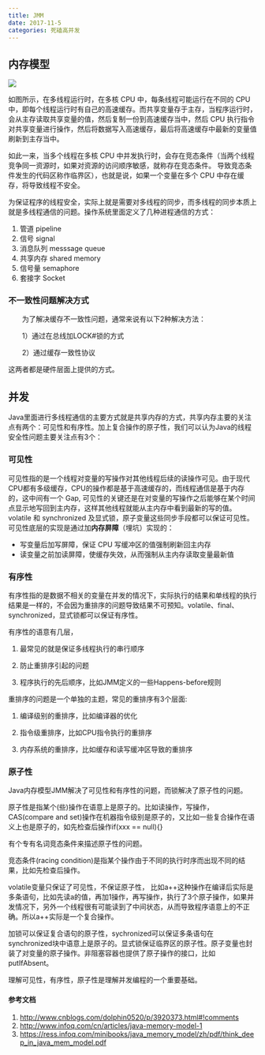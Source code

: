 ```yaml
---
title: JMM
date: 2017-11-5
categories: 死磕高并发
---
```


## 内存模型

![](http://images.cnitblog.com/blog/288799/201408/212219343783699.jpg)

如图所示，在多线程运行时，在多核 CPU 中，每条线程可能运行在不同的 CPU 中，即每个线程运行时有自己的高速缓存。而共享变量存于主存，当程序运行时，会从主存读取共享变量的值，然后复制一份到高速缓存当中，然后 CPU 执行指令对共享变量进行操作，然后将数据写入高速缓存，最后将高速缓存中最新的变量值刷新到主存当中。

如此一来，当多个线程在多核 CPU 中并发执行时，会存在竞态条件（当两个线程竞争同一资源时，如果对资源的访问顺序敏感，就称存在竞态条件。 导致竞态条件发生的代码区称作临界区），也就是说，如果一个变量在多个 CPU 中存在缓存，将导致线程不安全。

为保证程序的线程安全，实际上就是需要对多线程的同步，而多线程的同步本质上就是多线程通信的问题。操作系统里面定义了几种进程通信的方式：

1. 管道 pipeline
2. 信号 signal
3. 消息队列 messsage queue
4. 共享内存 shared memory
5. 信号量 semaphore
6. 套接字 Socket

### 不一致性问题解决方式

　　为了解决缓存不一致性问题，通常来说有以下2种解决方法：

　　1）通过在总线加LOCK#锁的方式

　　2）通过缓存一致性协议

这两者都是硬件层面上提供的方式。
    
## 并发

Java里面进行多线程通信的主要方式就是共享内存的方式，共享内存主要的关注点有两个：可见性和有序性。加上复合操作的原子性，我们可以认为Java的线程安全性问题主要关注点有3个：

### 可见性

可见性指的是一个线程对变量的写操作对其他线程后续的读操作可见。由于现代CPU都有多级缓存，CPU的操作都是基于高速缓存的，而线程通信是基于内存的，这中间有一个 Gap, 可见性的关键还是在对变量的写操作之后能够在某个时间点显示地写回到主内存，这样其他线程就能从主内存中看到最新的写的值。volatile 和 synchronized 及显式锁，原子变量这些同步手段都可以保证可见性。可见性底层的实现是通过加**内存屏障**（埋坑）实现的：

- 写变量后加写屏障，保证 CPU 写缓冲区的值强制刷新回主内存 
- 读变量之前加读屏障，使缓存失效，从而强制从主内存读取变量最新值

###  有序性

有序性指的是数据不相关的变量在并发的情况下，实际执行的结果和单线程的执行结果是一样的，不会因为重排序的问题导致结果不可预知。volatile、final、synchronized，显式锁都可以保证有序性。

有序性的语意有几层，

1. 最常见的就是保证多线程执行的串行顺序

2. 防止重排序引起的问题

3. 程序执行的先后顺序，比如JMM定义的一些Happens-before规则


重排序的问题是一个单独的主题，常见的重排序有3个层面:

1. 编译级别的重排序，比如编译器的优化

2. 指令级重排序，比如CPU指令执行的重排序

3. 内存系统的重排序，比如缓存和读写缓冲区导致的重排序

### 原子性

Java内存模型JMM解决了可见性和有序性的问题，而锁解决了原子性的问题。

原子性是指某个(些)操作在语意上是原子的。比如读操作，写操作，CAS(compare and set)操作在机器指令级别是原子的，又比如一些复合操作在语义上也是原子的，如先检查后操作if(xxx == null){}

有个专有名词竞态条件来描述原子性的问题。

竞态条件(racing condition)是指某个操作由于不同的执行时序而出现不同的结果，比如先检查后操作。

volatile变量只保证了可见性，不保证原子性， 比如a++这种操作在编译后实际是多条语句，比如先读a的值，再加1操作，再写操作，执行了3个原子操作，如果并发情况下，另外一个线程很有可能读到了中间状态，从而导致程序语意上的不正确。所以a++实际是一个复合操作。

加锁可以保证复合语句的原子性，sychronized可以保证多条语句在synchronized块中语意上是原子的。显式锁保证临界区的原子性。原子变量也封装了对变量的原子操作。非阻塞容器也提供了原子操作的接口，比如putIfAbsent。

理解可见性，有序性，原子性是理解并发编程的一个重要基础。

#### 参考文档

1. http://www.cnblogs.com/dolphin0520/p/3920373.html#!comments
2. http://www.infoq.com/cn/articles/java-memory-model-1
3. https://ress.infoq.com/minibooks/java_memory_model/zh/pdf/think_deep_in_java_mem_model.pdf





